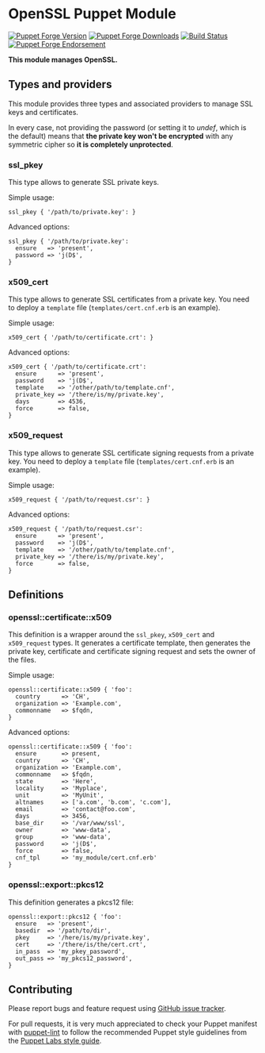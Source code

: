 # OpenSSL Puppet Module

[![Puppet Forge Version](http://img.shields.io/puppetforge/v/camptocamp/openssl.svg)](https://forge.puppetlabs.com/camptocamp/openssl)
[![Puppet Forge Downloads](http://img.shields.io/puppetforge/dt/camptocamp/openssl.svg)](https://forge.puppetlabs.com/camptocamp/openssl)
[![Build Status](https://img.shields.io/travis/camptocamp/puppet-openssl/master.svg)](https://travis-ci.org/camptocamp/puppet-openssl)
[![Puppet Forge Endorsement](https://img.shields.io/puppetforge/e/camptocamp/openssl.svg)](https://forge.puppetlabs.com/camptocamp/openssl)

**This module manages OpenSSL.**

## Types and providers

This module provides three types and associated providers to manage SSL keys and certificates.

In every case, not providing the password (or setting it to _undef_, which is the default) means that __the private key won't be encrypted__ with any symmetric cipher so __it is completely unprotected__.

### ssl\_pkey

This type allows to generate SSL private keys.

Simple usage:

    ssl_pkey { '/path/to/private.key': }

Advanced options:

    ssl_pkey { '/path/to/private.key':
      ensure   => 'present',
      password => 'j(D$',
    }

### x509\_cert

This type allows to generate SSL certificates from a private key. You need to deploy a `template` file (`templates/cert.cnf.erb` is an example).

Simple usage:

    x509_cert { '/path/to/certificate.crt': }

Advanced options:

    x509_cert { '/path/to/certificate.crt':
      ensure      => 'present',
      password    => 'j(D$',
      template    => '/other/path/to/template.cnf',
      private_key => '/there/is/my/private.key',
      days        => 4536,
      force       => false,
    }

### x509\_request

This type allows to generate SSL certificate signing requests from a private key. You need to deploy a `template` file (`templates/cert.cnf.erb` is an example).

Simple usage:

    x509_request { '/path/to/request.csr': }

Advanced options:

    x509_request { '/path/to/request.csr':
      ensure      => 'present',
      password    => 'j(D$',
      template    => '/other/path/to/template.cnf',
      private_key => '/there/is/my/private.key',
      force       => false,
    }

## Definitions

### openssl::certificate::x509

This definition is a wrapper around the `ssl_pkey`, `x509_cert` and `x509_request` types. It generates a certificate template, then generates the private key, certificate and certificate signing request and sets the owner of the files.

Simple usage:

    openssl::certificate::x509 { 'foo':
      country      => 'CH',
      organization => 'Example.com',
      commonname   => $fqdn,
    }

Advanced options:

    openssl::certificate::x509 { 'foo':
      ensure       => present,
      country      => 'CH',
      organization => 'Example.com',
      commonname   => $fqdn,
      state        => 'Here',
      locality     => 'Myplace',
      unit         => 'MyUnit',
      altnames     => ['a.com', 'b.com', 'c.com'],
      email        => 'contact@foo.com',
      days         => 3456,
      base_dir     => '/var/www/ssl',
      owner        => 'www-data',
      group        => 'www-data',
      password     => 'j(D$',
      force        => false,
      cnf_tpl      => 'my_module/cert.cnf.erb'
    }

### openssl::export::pkcs12

This definition generates a pkcs12 file:

    openssl::export::pkcs12 { 'foo':
      ensure   => 'present',
      basedir  => '/path/to/dir',
      pkey     => '/here/is/my/private.key',
      cert     => '/there/is/the/cert.crt',
      in_pass  => 'my_pkey_password',
      out_pass => 'my_pkcs12_password',
    }

## Contributing

Please report bugs and feature request using [GitHub issue
tracker](https://github.com/camptocamp/puppet-openssl/issues).

For pull requests, it is very much appreciated to check your Puppet manifest
with [puppet-lint](https://github.com/rodjek/puppet-lint) to follow the recommended Puppet style guidelines from the
[Puppet Labs style guide](http://docs.puppetlabs.com/guides/style_guide.html).

